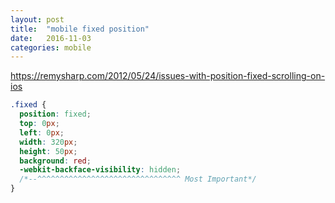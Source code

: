 ```yaml
---
layout: post
title:  "mobile fixed position"
date:   2016-11-03
categories: mobile
---
```


https://remysharp.com/2012/05/24/issues-with-position-fixed-scrolling-on-ios



```css
.fixed {
  position: fixed;
  top: 0px;
  left: 0px;
  width: 320px;
  height: 50px;
  background: red;
  -webkit-backface-visibility: hidden;
  /*--^^^^^^^^^^^^^^^^^^^^^^^^^^^^^^^^ Most Important*/
}
```

